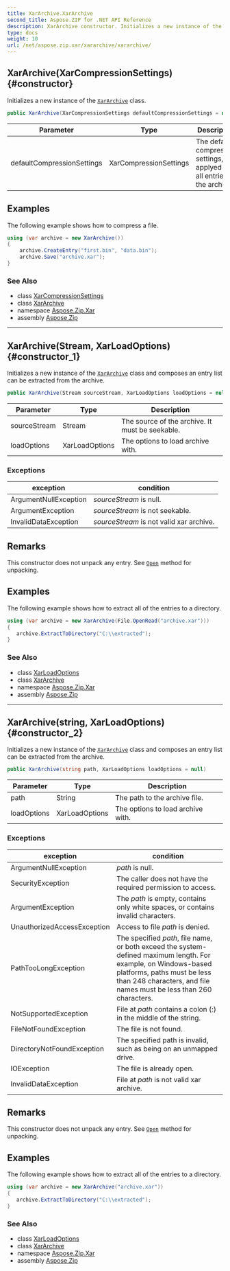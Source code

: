 ```yaml
---
title: XarArchive.XarArchive
second_title: Aspose.ZIP for .NET API Reference
description: XarArchive constructor. Initializes a new instance of the XarArchive class
type: docs
weight: 10
url: /net/aspose.zip.xar/xararchive/xararchive/
---
```

## XarArchive(XarCompressionSettings) {#constructor}

Initializes a new instance of the [`XarArchive`](../) class.

```csharp
public XarArchive(XarCompressionSettings defaultCompressionSettings = null)
```

| Parameter | Type | Description |
| --- | --- | --- |
| defaultCompressionSettings | XarCompressionSettings | The default compression settings, applyed to all entries of the archive. |

## Examples

The following example shows how to compress a file.

```csharp
using (var archive = new XarArchive())
{
    archive.CreateEntry("first.bin", "data.bin");
    archive.Save("archive.xar");
}
```

### See Also

* class [XarCompressionSettings](../../xarcompressionsettings/)
* class [XarArchive](../)
* namespace [Aspose.Zip.Xar](../../xararchive/)
* assembly [Aspose.Zip](../../../)

---

## XarArchive(Stream, XarLoadOptions) {#constructor_1}

Initializes a new instance of the [`XarArchive`](../) class and composes an entry list can be extracted from the archive.

```csharp
public XarArchive(Stream sourceStream, XarLoadOptions loadOptions = null)
```

| Parameter | Type | Description |
| --- | --- | --- |
| sourceStream | Stream | The source of the archive. It must be seekable. |
| loadOptions | XarLoadOptions | The options to load archive with. |

### Exceptions

| exception | condition |
| --- | --- |
| ArgumentNullException | *sourceStream* is null. |
| ArgumentException | *sourceStream* is not seekable. |
| InvalidDataException | *sourceStream* is not valid xar archive. |

## Remarks

This constructor does not unpack any entry. See [`Open`](../../xarfileentry/open/) method for unpacking.

## Examples

The following example shows how to extract all of the entries to a directory.

```csharp
using (var archive = new XarArchive(File.OpenRead("archive.xar")))
{
   archive.ExtractToDirectory("C:\\extracted");
}
```

### See Also

* class [XarLoadOptions](../../xarloadoptions/)
* class [XarArchive](../)
* namespace [Aspose.Zip.Xar](../../xararchive/)
* assembly [Aspose.Zip](../../../)

---

## XarArchive(string, XarLoadOptions) {#constructor_2}

Initializes a new instance of the [`XarArchive`](../) class and composes an entry list can be extracted from the archive.

```csharp
public XarArchive(string path, XarLoadOptions loadOptions = null)
```

| Parameter | Type | Description |
| --- | --- | --- |
| path | String | The path to the archive file. |
| loadOptions | XarLoadOptions | The options to load archive with. |

### Exceptions

| exception | condition |
| --- | --- |
| ArgumentNullException | *path* is null. |
| SecurityException | The caller does not have the required permission to access. |
| ArgumentException | The *path* is empty, contains only white spaces, or contains invalid characters. |
| UnauthorizedAccessException | Access to file *path* is denied. |
| PathTooLongException | The specified *path*, file name, or both exceed the system-defined maximum length. For example, on Windows-based platforms, paths must be less than 248 characters, and file names must be less than 260 characters. |
| NotSupportedException | File at *path* contains a colon (:) in the middle of the string. |
| FileNotFoundException | The file is not found. |
| DirectoryNotFoundException | The specified path is invalid, such as being on an unmapped drive. |
| IOException | The file is already open. |
| InvalidDataException | File at *path* is not valid xar archive. |

## Remarks

This constructor does not unpack any entry. See [`Open`](../../xarfileentry/open/) method for unpacking.

## Examples

The following example shows how to extract all of the entries to a directory.

```csharp
using (var archive = new XarArchive("archive.xar")) 
{
   archive.ExtractToDirectory("C:\\extracted");
}
```

### See Also

* class [XarLoadOptions](../../xarloadoptions/)
* class [XarArchive](../)
* namespace [Aspose.Zip.Xar](../../xararchive/)
* assembly [Aspose.Zip](../../../)


